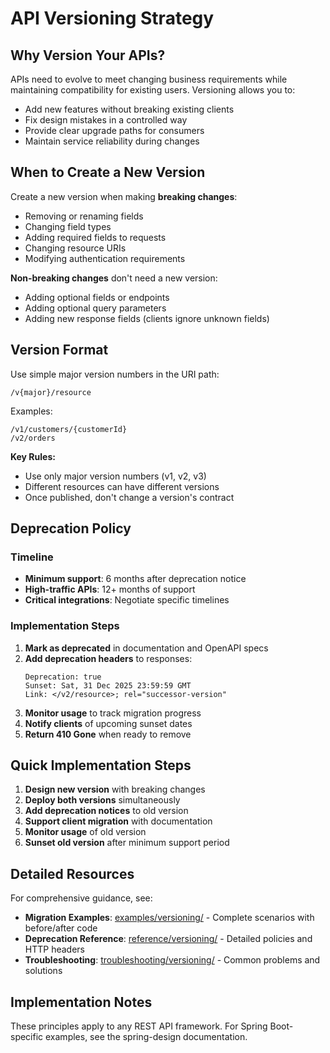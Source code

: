 # API Versioning Strategy

## Why Version Your APIs?

APIs need to evolve to meet changing business requirements while maintaining compatibility for existing users. Versioning allows you to:

- Add new features without breaking existing clients
- Fix design mistakes in a controlled way
- Provide clear upgrade paths for consumers
- Maintain service reliability during changes

## When to Create a New Version

Create a new version when making **breaking changes**:

- Removing or renaming fields
- Changing field types 
- Adding required fields to requests
- Changing resource URIs
- Modifying authentication requirements

**Non-breaking changes** don't need a new version:

- Adding optional fields or endpoints
- Adding optional query parameters
- Adding new response fields (clients ignore unknown fields)

## Version Format

Use simple major version numbers in the URI path:

```
/v{major}/resource
```

Examples:
```
/v1/customers/{customerId}
/v2/orders
```

**Key Rules:**
- Use only major version numbers (v1, v2, v3)
- Different resources can have different versions
- Once published, don't change a version's contract

## Deprecation Policy

### Timeline
- **Minimum support**: 6 months after deprecation notice
- **High-traffic APIs**: 12+ months of support
- **Critical integrations**: Negotiate specific timelines

### Implementation Steps
1. **Mark as deprecated** in documentation and OpenAPI specs
2. **Add deprecation headers** to responses:
   ```http
   Deprecation: true
   Sunset: Sat, 31 Dec 2025 23:59:59 GMT
   Link: </v2/resource>; rel="successor-version"
   ```
3. **Monitor usage** to track migration progress
4. **Notify clients** of upcoming sunset dates
5. **Return 410 Gone** when ready to remove

## Quick Implementation Steps

1. **Design new version** with breaking changes
2. **Deploy both versions** simultaneously
3. **Add deprecation notices** to old version
4. **Support client migration** with documentation
5. **Monitor usage** of old version
6. **Sunset old version** after minimum support period

## Detailed Resources

For comprehensive guidance, see:

- **Migration Examples**: [examples/versioning/](../examples/versioning/) - Complete scenarios with before/after code
- **Deprecation Reference**: [reference/versioning/](../reference/versioning/) - Detailed policies and HTTP headers
- **Troubleshooting**: [troubleshooting/versioning/](../troubleshooting/versioning/) - Common problems and solutions

## Implementation Notes

These principles apply to any REST API framework. For Spring Boot-specific examples, see the spring-design documentation.